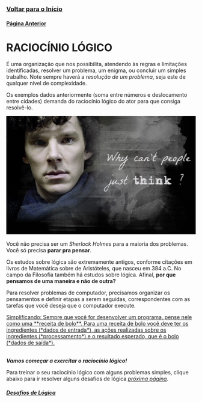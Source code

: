 ### [**Voltar para o Início**](https://github.com/2023-PROG-IFC/Programacao)

#### [**Página Anterior**](https://github.com/2023-PROG-IFC/01_introducao/)

# **RACIOCÍNIO LÓGICO**

É uma organização que nos possibilita, atendendo às regras e limitações identificadas, resolver um problema, um enigma, ou concluir um simples trabalho. Note sempre haverá a _resolução de um problema_, seja este de qualquer nível de complexidade.

Os exemplos dados anteriormente (soma entre números e deslocamento entre cidades) demanda do raciocínio lógico do ator para que consiga resolvê-lo.

![Why can't people just think?](sherlock.jpg)

Você não precisa ser um *Sherlock Holmes* para a maioria dos problemas. Você só precisa **parar pra pensar**.

Os estudos sobre lógica são extremamente antigos, conforme citações em livros de Matemática sobre de Aristóteles, que nasceu em 384 a.C. No campo da Filosofia também há estudos sobre lógica. Afinal, **por que pensamos de uma maneira e não de outra?**

Para resolver problemas de computador, precisamos organizar os pensamentos e definir etapas a serem seguidas, correspondentes com as tarefas que você deseja que o computador execute.

<u>
    Simplificando: Sempre que você for desenvolver um programa, pense nele como uma **receita de bolo**. Para uma receita de bolo você deve ter os ingredientes (*dados de entrada*), as ações realizadas sobre os ingredientes (*processamento*) e o resultado esperado, que é o bolo (*dados de saída*).
</u>
<br/><br/>

***Vamos começar a exercitar o raciocínio lógico!***

Para treinar o seu raciocínio lógico com alguns problemas simples, clique abaixo para ir resolver alguns desafios de lógica <u>*próxima página*</u>.

#### [<u>***Desafios de Lógica***</u>](../01_02_desafios/)